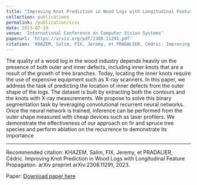 ```yaml
---
title: "Improving Knot Prediction in Wood Logs with Longitudinal Feature Propagation"
collection: publications
permalink: /publication/icvs
date: 2023-07-19
venue: 'International Conference on Computer Vision Systems'
paperurl: 'https://arxiv.org/pdf/2308.11291.pdf'
citation: 'KHAZEM, Salim, FIX, Jeremy, et PRADALIER, Cédric. Improving Knot Prediction in Wood Logs with Longitudinal Feature Propagation. arXiv preprint arXiv:2308.11291, 2023.'
---
```


The quality of a wood log in the wood industry depends heavily on the presence of both outer and inner defects, including inner knots that are a result of the growth of tree branches. Today, locating the inner knots require the use of expensive equipment such as X-ray scanners. In this paper, we address the task of predicting the location of inner defects from the outer shape of the logs. The dataset is built by extracting both the contours and the knots with X-ray measurements. We propose to solve this binary segmentation task by leveraging convolutional recurrent neural networks. Once the neural network is trained, inference can be performed from the outer shape measured with cheap devices such as laser profilers. We demonstrate the effectiveness of our approach on fir and spruce tree species and perform ablation on the recurrence to demonstrate its importance

---

Recommended citation: KHAZEM, Salim, FIX, Jeremy, et PRADALIER, Cédric. Improving Knot Prediction in Wood Logs with Longitudinal Feature Propagation. arXiv preprint arXiv:2308.11291, 2023.

Paper: [Download paper here](https://arxiv.org/pdf/2308.11291.pdf)
